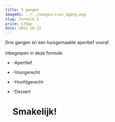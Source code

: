```yaml
---
title: 3 gangen
Image01: ../../images/icon_3gang.png
slug: formule_2
price: €35pp
date: 2022-10-22
---
```

Drie gangen en een huisgemaakte aperitief vooraf.\
<br/> 
Inbegrepen in deze formule:

* \-A﻿peritief
* \-Voorgerecht
* \-Hoofdgerecht
* \-Dessert

  # **S﻿makelijk!**
